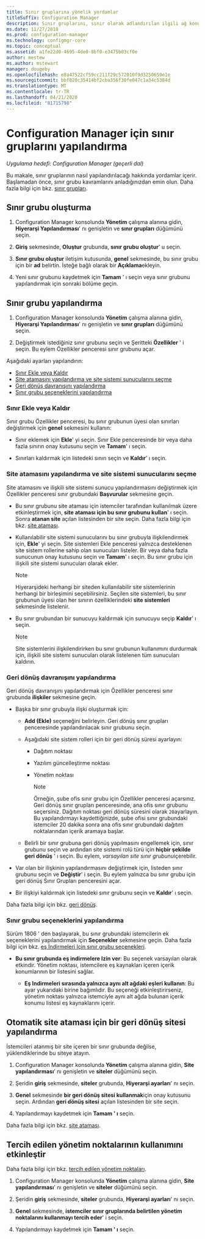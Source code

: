 ```yaml
---
title: Sınır gruplarına yönelik yordamlar
titleSuffix: Configuration Manager
description: Sınır gruplarını, sınır olarak adlandırılan ilgili ağ konumlarını mantıksal olarak düzenlemek için yapılandırın.
ms.date: 11/27/2018
ms.prod: configuration-manager
ms.technology: configmgr-core
ms.topic: conceptual
ms.assetid: a1fe22d0-4695-4de0-8bf0-e3475b03cf0e
author: mestew
ms.author: mstewart
manager: dougeby
ms.openlocfilehash: e8a47522cf59cc211f29c572010f9d3250659e1e
ms.sourcegitcommit: bbf820c35414bf2cba356f30fe047c1a34c5384d
ms.translationtype: MT
ms.contentlocale: tr-TR
ms.lasthandoff: 04/21/2020
ms.locfileid: "81715798"
---
```

# <a name="how-to-configure-boundary-groups-for-configuration-manager"></a>Configuration Manager için sınır gruplarını yapılandırma

*Uygulama hedefi: Configuration Manager (geçerli dal)*

Bu makale, sınır gruplarının nasıl yapılandırılacağı hakkında yordamlar içerir. Başlamadan önce, sınır grubu kavramlarını anladığınızdan emin olun. Daha fazla bilgi için bkz. [sınır grupları](boundary-groups.md).



## <a name="create-a-boundary-group"></a><a name="bkmk_create"></a>Sınır grubu oluşturma  

1.  Configuration Manager konsolunda **Yönetim** çalışma alanına gidin, **Hiyerarşi Yapılandırması**' nı genişletin ve **sınır grupları** düğümünü seçin.  

2.  **Giriş** sekmesinde, **Oluştur** grubunda, **sınır grubu oluştur**' u seçin.  

3.  **Sınır grubu oluştur** iletişim kutusunda, **genel** sekmesinde, bu sınır grubu için bir **ad** belirtin. İsteğe bağlı olarak bir **Açıklama**ekleyin.  

4.  Yeni sınır grubunu kaydetmek için **Tamam** ' ı seçin veya sınır grubunu yapılandırmak için sonraki bölüme geçin.  


## <a name="configure-a-boundary-group"></a><a name="bkmk_config"></a>Sınır grubu yapılandırma  

1.  Configuration Manager konsolunda **Yönetim** çalışma alanına gidin, **Hiyerarşi Yapılandırması**' nı genişletin ve **sınır grupları** düğümünü seçin.  

2.  Değiştirmek istediğiniz sınır grubunu seçin ve Şeritteki **Özellikler** ' i seçin. Bu eylem Özellikler penceresi sınır grubunu açar.  

Aşağıdaki ayarları yapılandırın:  
- [Sınır Ekle veya Kaldır](#bkmk_add)  
- [Site atamasını yapılandırma ve site sistemi sunucularını seçme](#bkmk_references)  
- [Geri dönüş davranışını yapılandırma](#bkmk_bg-fallback)  
- [Sınır grubu seçeneklerini yapılandırma](#bkmk_options)  


### <a name="add-or-remove-boundaries"></a><a name="bkmk_add"></a>Sınır Ekle veya Kaldır

Sınır grubu Özellikler penceresi, bu sınır grubunun üyesi olan sınırları değiştirmek için **genel** sekmesini kullanın:  

- Sınır eklemek için **Ekle**' yi seçin. Sınır Ekle penceresinde bir veya daha fazla sınırın onay kutusunu seçin ve **Tamam**' ı seçin.  

- Sınırları kaldırmak için listedeki sınırı seçin ve **Kaldır**' ı seçin.  


### <a name="configure-site-assignment-and-select-site-system-servers"></a><a name="bkmk_references"></a>Site atamasını yapılandırma ve site sistemi sunucularını seçme

Site atamasını ve ilişkili site sistemi sunucu yapılandırmasını değiştirmek için Özellikler penceresi sınır grubundaki **Başvurular** sekmesine geçin.  

- Bu sınır grubunu site ataması için istemciler tarafından kullanılmak üzere etkinleştirmek için, **site ataması için bu sınır grubunu kullan**' ı seçin. Sonra **atanan site** açılan listesinden bir site seçin. Daha fazla bilgi için bkz. [site ataması](boundary-groups.md#site-assignment).  

- Kullanılabilir site sistemi sunucularını bu sınır grubuyla ilişkilendirmek için, **Ekle**' yi seçin. Site sistemleri Ekle penceresi yalnızca desteklenen site sistem rollerine sahip olan sunucuları listeler. Bir veya daha fazla sunucunun onay kutusunu seçin ve **Tamam**' ı seçin. Bu sınır grubu için ilişkili site sistemi sunucuları olarak ekler.  

    > [!NOTE]  
    >  Hiyerarşideki herhangi bir siteden kullanılabilir site sistemlerinin herhangi bir birleşimini seçebilirsiniz. Seçilen site sistemleri, bu sınır grubunun üyesi olan her sınırın özelliklerindeki **site sistemleri** sekmesinde listelenir.  

- Bu sınır grubundan bir sunucuyu kaldırmak için sunucuyu seçip **Kaldır**' ı seçin.  

    > [!NOTE]  
    >  Site sistemlerini ilişkilendirirken bu sınır grubunun kullanımını durdurmak için, ilişkili site sistemi sunucuları olarak listelenen tüm sunucuları kaldırın.  


### <a name="configure-fallback-behavior"></a><a name="bkmk_bg-fallback"></a>Geri dönüş davranışını yapılandırma

Geri dönüş davranışını yapılandırmak için Özellikler penceresi sınır grubunda **ilişkiler** sekmesine geçin.  

- Başka bir sınır grubuyla ilişki oluşturmak için:  

  - **Add (Ekle)** seçeneğini belirleyin. Geri dönüş sınır grupları penceresinde yapılandırılacak sınır grubunu seçin.  

  - Aşağıdaki site sistem rolleri için bir geri dönüş süresi ayarlayın:  
    - Dağıtım noktası  
    - Yazılım güncelleştirme noktası  
    - Yönetim noktası  

      > [!Note]  
      > Örneğin, şube ofis sınır grubu için Özellikler penceresi açarsınız. Geri dönüş sınır grupları penceresinde, ana ofis sınır grubunu seçersiniz. Dağıtım noktası geri dönüş süresini olarak `20`ayarlayın. Bu yapılandırmayı kaydettiğinizde, şube ofisi sınır grubundaki istemciler 20 dakika sonra ana ofis sınır grubundaki dağıtım noktalarından içerik aramaya başlar.  

  - Belirli bir sınır grubuna geri dönüş yapılmasını engellemek için, sınır grubunu seçin ve ardından site sistemi rolü türü için **hiçbir şekilde geri dönüş** ' ı seçin. Bu eylem, *varsayılan site sınır grubunu*içerebilir.  

- Var olan bir ilişkinin yapılandırmasını değiştirmek için, listeden sınır grubunu seçin ve **Değiştir**' i seçin. Bu eylem yalnızca bu sınır grubu için geri dönüş Sınır Grupları penceresini açar.  
 
- Bir ilişkiyi kaldırmak için listedeki sınır grubunu seçin ve **Kaldır**' ı seçin.  

Daha fazla bilgi için bkz. [geri dönüş](boundary-groups.md#fallback). 


### <a name="configure-boundary-group-options"></a><a name="bkmk_options"></a>Sınır grubu seçeneklerini yapılandırma
<!--1356193-->
Sürüm 1806 ' den başlayarak, bu sınır grubundaki istemcilerin ek seçeneklerini yapılandırmak için **Seçenekler** sekmesine geçin. Daha fazla bilgi için bkz. [eş İndirmeleri Için sınır grubu seçenekleri](boundary-groups.md#bkmk_bgoptions).

- **Bu sınır grubunda eş indirmelere Izin ver**: Bu seçenek varsayılan olarak etkindir. Yönetim noktası, istemcilere eş kaynakları içeren içerik konumlarının bir listesini sağlar.  

    - **Eş Indirmeleri sırasında yalnızca aynı alt ağdaki eşleri kullanın**: Bu ayar yukarıdaki birine bağımlıdır. Bu seçeneği etkinleştirirseniz, yönetim noktası yalnızca istemciyle aynı alt ağda bulunan içerik konumu listesi eş kaynaklarını içerir.  


## <a name="configure-a-fallback-site-for-automatic-site-assignment"></a><a name="bkmk_site-fallback"></a>Otomatik site ataması için bir geri dönüş sitesi yapılandırma  

İstemcileri atanmış bir site içeren bir sınır grubunda değilse, yüklendiklerinde bu siteye atayın.

1.  Configuration Manager konsolunda **Yönetim** çalışma alanına gidin, **Site yapılandırması**' nı genişletin ve **siteler** düğümünü seçin.  

2.  Şeridin **giriş** sekmesinde, **siteler** grubunda, **Hiyerarşi ayarları**' nı seçin.  

3.  **Genel** sekmesinde **bir geri dönüş sitesi kullanmak**için onay kutusunu seçin. Ardından **geri dönüş sitesi** açılan listesinden bir site seçin.  

4.  Yapılandırmayı kaydetmek için **Tamam ' ı** seçin.  

Daha fazla bilgi için bkz. [site ataması](boundary-groups.md#site-assignment).


## <a name="enable-use-of-preferred-management-points"></a><a name="bkmk_proc-prefer"></a>Tercih edilen yönetim noktalarının kullanımını etkinleştir  

Daha fazla bilgi için bkz. [tercih edilen yönetim noktaları](boundary-groups.md#bkmk_preferred).

1.  Configuration Manager konsolunda **Yönetim** çalışma alanına gidin, **Site yapılandırması**' nı genişletin ve **siteler** düğümünü seçin.  

2. Şeridin **giriş** sekmesinde, **siteler** grubunda, **Hiyerarşi ayarları**' nı seçin.  

3. **Genel** sekmesinde, **istemciler sınır gruplarında belirtilen yönetim noktalarını kullanmayı tercih eder**' i seçin.  

4. Yapılandırmayı kaydetmek için **Tamam ' ı** seçin.  

